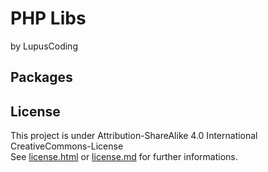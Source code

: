 # PHP Libs
by LupusCoding

## Packages

## License
This project is under Attribution-ShareAlike 4.0 International CreativeCommons-License<br/>
See <a href="license.html">license.html</a> or <a href="license.md">license.md</a> for further informations.